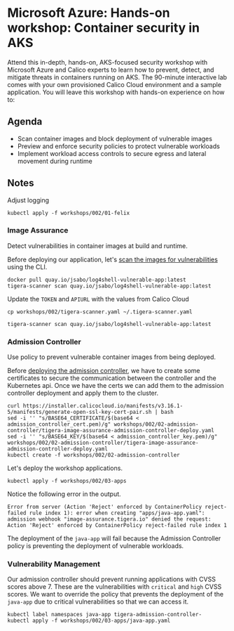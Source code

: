 # Microsoft Azure: Hands-on workshop: Container security in AKS

Attend this in-depth, hands-on, AKS-focused security workshop with Microsoft Azure and Calico experts to learn how to prevent, detect, and mitigate threats in containers running on AKS. The 90-minute interactive lab comes with your own provisioned Calico Cloud environment and a sample application. You will leave this workshop with hands-on experience on how to:

## Agenda 

- Scan container images and block deployment of vulnerable images
- Preview and enforce security policies to protect vulnerable workloads
- Implement workload access controls to secure egress and lateral movement during runtime

## Notes

Adjust logging 

```
kubectl apply -f workshops/002/01-felix
```

### Image Assurance

Detect vulnerabilities in container images at build and runtime.

Before deploying our application, let's [scan the images for vulnerabilities](https://docs.calicocloud.io/image-assurance/scan-image-registries) using the CLI.

```
docker pull quay.io/jsabo/log4shell-vulnerable-app:latest
tigera-scanner scan quay.io/jsabo/log4shell-vulnerable-app:latest
```

Update the `TOKEN` and `APIURL` with the values from Calico Cloud

```
cp workshops/002/tigera-scanner.yaml ~/.tigera-scanner.yaml
```

```
tigera-scanner scan quay.io/jsabo/log4shell-vulnerable-app:latest
```

### Admission Controller

Use policy to prevent vulnerable container images from being deployed.

Before [deploying the admission controller](https://docs.calicocloud.io/image-assurance/install-the-admission-controller), we have to create some certificates to secure the communication between the controller and the Kubernetes api.  Once we have the certs we can add them to the admission controller deployment and apply them to the cluster.  

```
curl https://installer.calicocloud.io/manifests/v3.16.1-5/manifests/generate-open-ssl-key-cert-pair.sh | bash
sed -i '' "s/BASE64_CERTIFICATE/$(base64 < admission_controller_cert.pem)/g" workshops/002/02-admission-controller/tigera-image-assurance-admission-controller-deploy.yaml
sed -i '' "s/BASE64_KEY/$(base64 < admission_controller_key.pem)/g" workshops/002/02-admission-controller/tigera-image-assurance-admission-controller-deploy.yaml
kubectl create -f workshops/002/02-admission-controller
```

Let's deploy the workshop applications.

```
kubectl apply -f workshops/002/03-apps
```

Notice the following error in the output.

```
Error from server (Action 'Reject' enforced by ContainerPolicy reject-failed rule index 1): error when creating "apps/java-app.yaml": admission webhook "image-assurance.tigera.io" denied the request: Action 'Reject' enforced by ContainerPolicy reject-failed rule index 1
```

The deployment of the `java-app` will fail because the Admission Controller policy is preventing the deployment of vulnerable workloads.


### Vulnerability Management

Our admission controller should prevent running applications with CVSS scores above 7.  These are the vulnerabilities with `critical` and `high` CVSS scores.  We want to override the policy that prevents the deployment of the `java-app` due to critical vulnerabilities so that we can access it.

```
kubectl label namespaces java-app tigera-admission-controller-
kubectl apply -f workshops/002/03-apps/java-app.yaml
```

